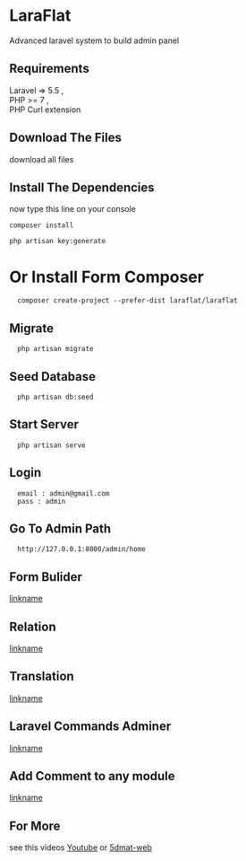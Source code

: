 # LaraFlat
Advanced laravel system to build admin panel



## Requirements

Laravel => 5.5 , <br>
PHP >= 7 ,   <br>
PHP Curl extension   <br>


## Download The Files 

download all files



## Install  The Dependencies

now type this line on your console

```
composer install
```
```
php artisan key:generate
```


# Or Install Form Composer

```
  composer create-project --prefer-dist laraflat/laraflat
```

## Migrate

```
  php artisan migrate
```

## Seed Database 

```
  php artisan db:seed
```

## Start Server


```
  php artisan serve
```

## Login

```
  email : admin@gmail.com
  pass : admin
```

## Go To Admin Path

```
  http://127.0.0.1:8000/admin/home
```

## Form Bulider

[linkname](https://www.youtube.com/embed/vEck4fALX-I)


## Relation

[linkname](https://www.youtube.com/embed/1ES7gpIx6Yg)


## Translation

[linkname](https://www.youtube.com/embed/bEyU3wWoTCQ)
 
 
## Laravel Commands Adminer

[linkname](https://www.youtube.com/embed/TqAQilctSLI)


## Add Comment to any module

[linkname](https://www.youtube.com/embed/Fa229mEGyzc)


## For More 
see this videos 
<a href="https://www.youtube.com/playlist?list=PLYp_Kd32XvcrdYfidiS1_vnHtUMa96VI2&disable_polymer=true">Youtube</a> or 
<a href="https://5dmat-web.com">5dmat-web</a>
